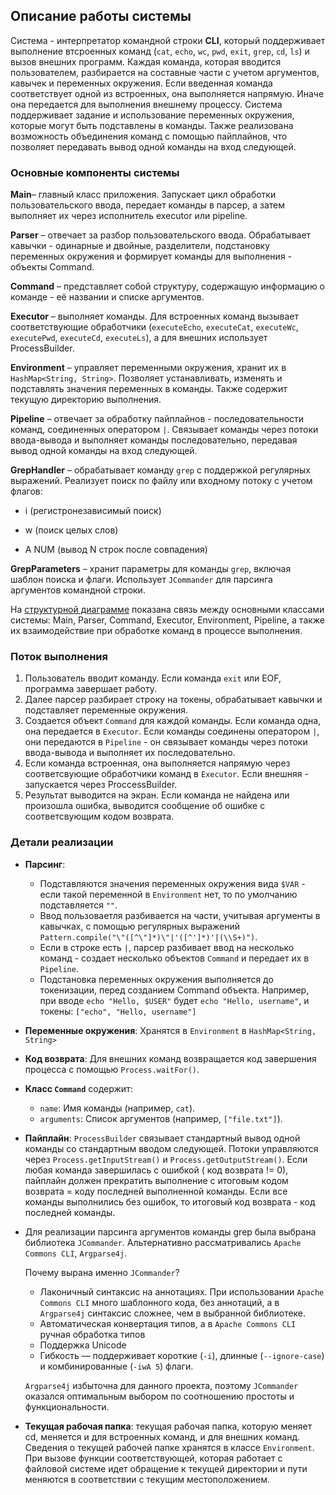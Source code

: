 ## Описание работы системы

Система - интерпретатор командной строки **CLI**, который поддерживает выполнение втсроенных
команд (`cat`, `echo`, `wc`, `pwd`, `exit`, `grep`, `cd`, `ls`) и вызов внешних программ.
Каждая команда, которая вводится пользователем,
разбирается на составные части с учетом аргументов, кавычек и переменных окружения. Если введенная команда соответствует
одной из встроенных, она выполняется напрямую. Иначе она передается для выполнения внешнему процессу.
Система поддерживает задание и использование переменных окружения, которые могут быть подставлены в команды. Также
реализована возможность объединения команд с помощью пайплайнов, что позволяет передавать вывод одной команды на вход
следующей.

### Основные компоненты системы

**Main**– главный класс приложения. Запускает цикл обработки пользовательского ввода, передает команды в парсер, а затем
выполняет их через исполнитель executor или pipeline.

**Parser** – отвечает за разбор пользовательского ввода. Обрабатывает кавычки - одинарные и двойные, разделители,
подстановку переменных
окружения и формирует команды для выполнения - объекты Command.

**Command** – представляет собой структуру, содержащую информацию о команде - её названии и списке аргументов.

**Executor** – выполняет команды. Для встроенных команд вызывает соответствующие
обработчики (`executeEcho`, `executeCat`, `executeWc`, `executePwd`, `executeCd`, `executeLs`), а для внешних использует ProcessBuilder.

**Environment** – управляет переменными окружения, хранит их в `HashMap<String, String>`. Позволяет устанавливать,
изменять и подставлять значения переменных в
команды. Также содержит текущую директорию выполнения.

**Pipeline** – отвечает за обработку пайплайнов - последовательности команд, соединенных оператором `|`. Связывает
команды через потоки ввода-вывода и выполняет команды последовательно, передавая вывод одной команды на вход следующей.

**GrepHandler** – обрабатывает команду `grep` с поддержкой регулярных выражений. Реализует поиск по файлу или входному
потоку с учетом флагов:

- i (регистронезависимый поиск)

- w (поиск целых слов)

- A NUM (вывод N строк после совпадения)

**GrepParameters** – хранит параметры для команды `grep`, включая шаблон поиска и флаги. Использует `JCommander` для парсинга
аргументов командной строки.

На [структурной диаграмме](se-hw-diagram.jpg) показана связь между основными классами системы: Main, Parser, Command,
Executor, Environment, Pipeline, а также их взаимодействие при обработке команд в процессе выполнения.

### Поток выполнения

1. Пользователь вводит команду. Если команда `exit` или EOF, программа завершает работу.
2. Далее парсер разбирает строку на токены, обрабатывает кавычки и подставляет переменные окружения.
3. Создается объект `Command` для каждой команды. Если команда одна, она передается в `Executor`. Если команды соединены
   оператором `|`, они передаются в `Pipeline` - он связывает команды через потоки ввода-вывода и выполняет их
   последовательно.
4. Если команда встроенная, она выполняется напрямую через соответсвующие обработчики команд в `Executor`. Если
   внешняя - запускается через ProccessBuilder.
5. Результат выводится на экран. Если команда не найдена или произошла ошибка, выводится сообщение об ошибке с
   соответсвующим кодом возврата.

### Детали реализации

- **Парсинг**:
    - Подставляются значения переменных окружения вида `$VAR` - если такой переменной в `Environment` нет, то по
      умолчанию подставляется `""`.
    - Ввод пользоваетля разбивается на части, учитывая аргументы в кавычках, с помощью регулярных
      выражений `Pattern.compile("\"([^\"]*)\"|'([^']*)'|(\\S+)")`.
    - Если в строке есть `|`, парсер разбивает ввод на несколько команд - создает несколько объектов `Command` и
      передает их
      в `Pipeline`.
    - Подстановка переменных окружения выполняется до токенизации, перед созданием Command объекта. Например, при
      вводе `echo "Hello, $USER"` будет `echo "Hello, username"`, и токены: `["echo", "Hello, username"]`
- **Переменные окружения**: Хранятся в `Environment` в `HashMap<String, String>`
- **Код возврата**: Для внешних команд возвращается код завершения процесса с помощью `Process.waitFor()`.
- **Класс `Command`** содержит:
    - `name`: Имя команды (например, `cat`).
    - `arguments`: Список аргументов (например, `["file.txt"]`).
- **Пайплайн**: `ProcessBuilder` связывает стандартный вывод одной команды со стандартным вводом следующей. Потоки
  управляются через `Process.getInputStream()` и `Process.getOutputStream()`. Если любая команда завершилась с ошибкой (
  код возврата != 0), пайплайн должен прекратить выполнение с итоговым кодом возврата = коду последней выполненной
  команды. Если все команды выполнились без ошибок, то итоговый код возврата - код последней команды.
- Для реализации парсинга аргументов команды grep была выбрана библиотека `JCommander`. Альтернативно рассматривались `Apache Commons CLI`, `Argparse4j`.

    Почему вырана именно `JCommander`?
    - Лаконичный синтаксис на аннотациях. При использовании `Apache Commons CLI` много шаблонного кода, без аннотаций, а в `Argparse4j` синтаксис сложнее, чем в выбранной библиотеке.
    - Автоматическая конвертация типов, а в `Apache Commons CLI` ручная обработка типов
    - Поддержка Unicode
    - Гибкость — поддерживает короткие (`-i`), длинные (`--ignore-case`) и комбинированные (`-iwA 5`) флаги.
    
    `Argparse4j` избыточна для данного проекта, поэтому `JCommander` оказался оптимальным выбором по соотношению простоты и функциональности.

- **Текущая рабочая папка**: текущая рабочая папка, которую меняет cd, меняется и для встроенных команд, и для внешних команд. Сведения о текущей рабочей папке хранятся в классе `Environment`. 
При вызове функции соответствующей, которая работает с файловой системе идет обращение к текущей директории и пути меняются в соответствии с текущим местоположением.
